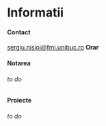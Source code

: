 # Informatii
#### Contact
sergiu.nisioi@fmi.unibuc.ro
**Orar**
#### Notarea
###### to do 
#### Proiecte
###### to do 
